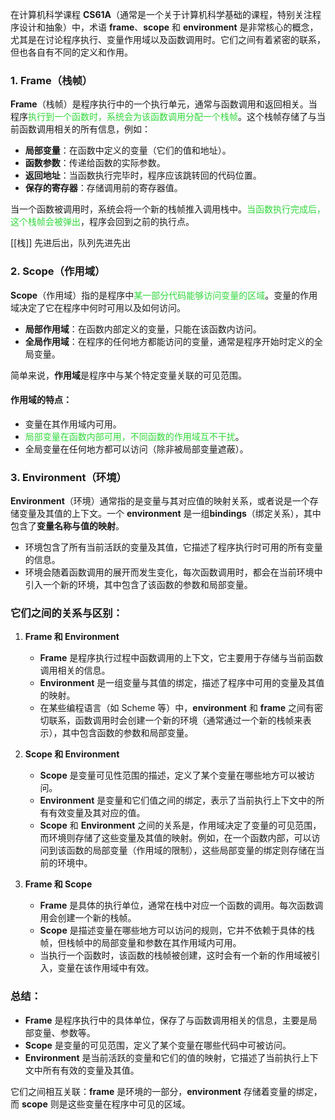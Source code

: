 在计算机科学课程 **CS61A**（通常是一个关于计算机科学基础的课程，特别关注程序设计和抽象）中，术语 **frame**、**scope** 和 **environment** 是非常核心的概念，尤其是在讨论程序执行、变量作用域以及函数调用时。它们之间有着紧密的联系，但也各自有不同的定义和作用。

### 1. **Frame（栈帧）**

**Frame**（栈帧）是程序执行中的一个执行单元，通常与函数调用和返回相关。当程序<font color="#31d83b">执行到一个函数时，系统会为该函数调用分配一个栈帧</font>。这个栈帧存储了与当前函数调用相关的所有信息，例如：

- **局部变量**：在函数中定义的变量（它们的值和地址）。
- **函数参数**：传递给函数的实际参数。
- **返回地址**：当函数执行完毕时，程序应该跳转回的代码位置。
- **保存的寄存器**：存储调用前的寄存器值。

当一个函数被调用时，系统会将一个新的栈帧推入调用栈中。<font color="#31d83b">当函数执行完成后，这个栈帧会被弹出</font>，程序会回到之前的执行点。

[[栈]] 先进后出，队列先进先出

### 2. **Scope（作用域）**

**Scope**（作用域）指的是程序中<font color="#31d83b">某一部分代码能够访问变量的区域</font>。变量的作用域决定了它在程序中何时可用以及如何访问。

- **局部作用域**：在函数内部定义的变量，只能在该函数内访问。
- **全局作用域**：在程序的任何地方都能访问的变量，通常是程序开始时定义的全局变量。

简单来说，**作用域**是程序中与某个特定变量关联的可见范围。

#### 作用域的特点：

- 变量在其作用域内可用。
- <font color="#31d83b">局部变量在函数内部可用，不同函数的作用域互不干扰</font>。
- 全局变量在任何地方都可以访问（除非被局部变量遮蔽）。

### 3. **Environment（环境）**

**Environment**（环境）通常指的是变量与其对应值的映射关系，或者说是一个存储变量及其值的上下文。一个 **environment** 是一组**bindings**（绑定关系），其中包含了**变量名称与值的映射**。

- 环境包含了所有当前活跃的变量及其值，它描述了程序执行时可用的所有变量的信息。
- 环境会随着函数调用的展开而发生变化，每次函数调用时，都会在当前环境中引入一个新的环境，其中包含了该函数的参数和局部变量。

### 它们之间的关系与区别：

1. **Frame 和 Environment**
    
    - **Frame** 是程序执行过程中函数调用的上下文，它主要用于存储与当前函数调用相关的信息。
    - **Environment** 是一组变量与其值的绑定，描述了程序中可用的变量及其值的映射。
    - 在某些编程语言（如 Scheme 等）中，**environment** 和 **frame** 之间有密切联系，函数调用时会创建一个新的环境（通常通过一个新的栈帧来表示），其中包含函数的参数和局部变量。
2. **Scope 和 Environment**
    
    - **Scope** 是变量可见性范围的描述，定义了某个变量在哪些地方可以被访问。
    - **Environment** 是变量和它们值之间的绑定，表示了当前执行上下文中的所有有效变量及其对应的值。
    - **Scope** 和 **Environment** 之间的关系是，作用域决定了变量的可见范围，而环境则存储了这些变量及其值的映射。例如，在一个函数内部，可以访问到该函数的局部变量（作用域的限制），这些局部变量的绑定则存储在当前的环境中。
3. **Frame 和 Scope**
    
    - **Frame** 是具体的执行单位，通常在栈中对应一个函数的调用。每次函数调用会创建一个新的栈帧。
    - **Scope** 是描述变量在哪些地方可以访问的规则，它并不依赖于具体的栈帧，但栈帧中的局部变量和参数在其作用域内可用。
    - 当执行一个函数时，该函数的栈帧被创建，这时会有一个新的作用域被引入，变量在该作用域中有效。

### 总结：

- **Frame** 是程序执行中的具体单位，保存了与函数调用相关的信息，主要是局部变量、参数等。
- **Scope** 是变量的可见范围，定义了某个变量在哪些代码中可被访问。
- **Environment** 是当前活跃的变量和它们的值的映射，它描述了当前执行上下文中所有有效的变量及其值。

它们之间相互关联：**frame** 是环境的一部分，**environment** 存储着变量的绑定，而 **scope** 则是这些变量在程序中可见的区域。